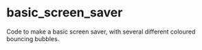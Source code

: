 # basic_screen_saver
Code to make a basic screen saver, with several different coloured bouncing bubbles.
